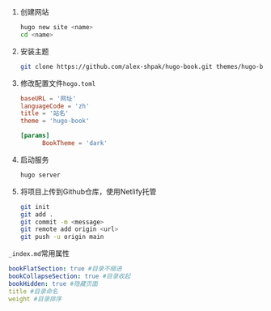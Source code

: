 1. 创建网站

   ```bash
   hugo new site <name>
   cd <name>
   ```

2. 安装主题

   ```bash
   git clone https://github.com/alex-shpak/hugo-book.git themes/hugo-book
   ```

3. 修改配置文件`hogo.toml`

   ```toml
   baseURL = '网址'
   languageCode = 'zh'
   title = '站名'
   theme = 'hugo-book'
   
   [params]
         BookTheme = 'dark'
   ```

4. 启动服务

   ```bash
   hugo server
   ```

6. 将项目上传到Github仓库，使用Netlify托管

   ```bash
   git init
   git add .
   git commit -m <message>
   git remote add origin <url>
   git push -u origin main
   ```

`_index.md`常用属性

```yaml
bookFlatSection: true #目录不缩进
bookCollapseSection: true #目录收起
bookHidden: true #隐藏页面
title #目录命名
weight #目录排序
```



